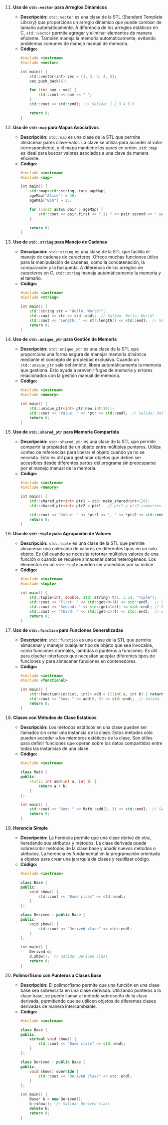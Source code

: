 11. **Uso de `std::vector` para Arreglos Dinámicos**
    - **Descripción:** `std::vector` es una clase de la STL (Standard Template Library) que proporciona un arreglo dinámico que puede cambiar de tamaño automáticamente. A diferencia de los arreglos estáticos en C, `std::vector` permite agregar y eliminar elementos de manera eficiente. También maneja la memoria automáticamente, evitando problemas comunes de manejo manual de memoria.
    - **Código:**
      ```cpp
      #include <iostream>
      #include <vector>

      int main() {
          std::vector<int> vec = {1, 2, 3, 4, 5};
          vec.push_back(6);

          for (int num : vec) {
              std::cout << num << " ";
          }
          std::cout << std::endl;  // Salida: 1 2 3 4 5 6

          return 0;
      }
      ```

12. **Uso de `std::map` para Mapas Asociativos**
    - **Descripción:** `std::map` es una clase de la STL que permite almacenar pares clave-valor. La clave se utiliza para acceder al valor correspondiente, y el mapa mantiene los pares en orden. `std::map` es ideal para buscar valores asociados a una clave de manera eficiente.
    - **Código:**
      ```cpp
      #include <iostream>
      #include <map>

      int main() {
          std::map<std::string, int> ageMap;
          ageMap["Alice"] = 30;
          ageMap["Bob"] = 25;

          for (const auto& pair : ageMap) {
              std::cout << pair.first << " is " << pair.second << " years old" << std::endl;
          }

          return 0;
      }
      ```

13. **Uso de `std::string` para Manejo de Cadenas**
    - **Descripción:** `std::string` es una clase de la STL que facilita el manejo de cadenas de caracteres. Ofrece muchas funciones útiles para la manipulación de cadenas, como la concatenación, la comparación y la búsqueda. A diferencia de los arreglos de caracteres en C, `std::string` maneja automáticamente la memoria y el tamaño.
    - **Código:**
      ```cpp
      #include <iostream>
      #include <string>

      int main() {
          std::string str = "Hello, World!";
          std::cout << str << std::endl;  // Salida: Hello, World!
          std::cout << "Length: " << str.length() << std::endl;  // Salida: Length: 13
          return 0;
      }
      ```

14. **Uso de `std::unique_ptr` para Gestión de Memoria**
    - **Descripción:** `std::unique_ptr` es una clase de la STL que proporciona una forma segura de manejar memoria dinámica mediante el concepto de propiedad exclusiva. Cuando un `std::unique_ptr` sale del ámbito, libera automáticamente la memoria que gestiona. Esto ayuda a prevenir fugas de memoria y errores relacionados con la gestión manual de memoria.
    - **Código:**
      ```cpp
      #include <iostream>
      #include <memory>

      int main() {
          std::unique_ptr<int> ptr(new int(10));
          std::cout << "Value: " << *ptr << std::endl;  // Salida: Value: 10
          return 0;
      }
      ```

15. **Uso de `std::shared_ptr` para Memoria Compartida**
    - **Descripción:** `std::shared_ptr` es una clase de la STL que permite compartir la propiedad de un objeto entre múltiples punteros. Utiliza conteo de referencias para liberar el objeto cuando ya no se necesita. Esto es útil para gestionar objetos que deben ser accesibles desde diferentes partes del programa sin preocuparse por el manejo manual de la memoria.
    - **Código:**
      ```cpp
      #include <iostream>
      #include <memory>

      int main() {
          std::shared_ptr<int> ptr1 = std::make_shared<int>(20);
          std::shared_ptr<int> ptr2 = ptr1;  // ptr1 y ptr2 comparten la misma memoria

          std::cout << "Value: " << *ptr1 << ", " << *ptr2 << std::endl;  // Salida: Value: 20, 20
          return 0;
      }
      ```

16. **Uso de `std::tuple` para Agrupación de Valores**
    - **Descripción:** `std::tuple` es una clase de la STL que permite almacenar una colección de valores de diferentes tipos en un solo objeto. Es útil cuando se necesita retornar múltiples valores de una función o cuando se requiere almacenar datos heterogéneos. Los elementos en un `std::tuple` pueden ser accedidos por su índice.
    - **Código:**
      ```cpp
      #include <iostream>
      #include <tuple>

      int main() {
          std::tuple<int, double, std::string> t(1, 3.14, "Tuple");
          std::cout << "First: " << std::get<0>(t) << std::endl;  // Salida: First: 1
          std::cout << "Second: " << std::get<1>(t) << std::endl; // Salida: Second: 3.14
          std::cout << "Third: " << std::get<2>(t) << std::endl;  // Salida: Third: Tuple
          return 0;
      }
      ```

17. **Uso de `std::function` para Funciones Generalizadas**
    - **Descripción:** `std::function` es una clase de la STL que permite almacenar y manejar cualquier tipo de objeto que sea invocable, como funciones normales, lambdas o punteros a funciones. Es útil para diseñar interfaces que necesitan aceptar diferentes tipos de funciones y para almacenar funciones en contenedores.
    - **Código:**
      ```cpp
      #include <iostream>
      #include <functional>

      int main() {
          std::function<int(int, int)> add = [](int a, int b) { return a + b; };
          std::cout << "Sum: " << add(5, 3) << std::endl;  // Salida: Sum: 8
          return 0;
      }
      ```

18. **Clases con Métodos de Clase Estáticos**
    - **Descripción:** Los métodos estáticos en una clase pueden ser llamados sin crear una instancia de la clase. Estos métodos sólo pueden acceder a los miembros estáticos de la clase. Son útiles para definir funciones que operan sobre los datos compartidos entre todas las instancias de una clase.
    - **Código:**
      ```cpp
      #include <iostream>

      class Math {
      public:
          static int add(int a, int b) {
              return a + b;
          }
      };

      int main() {
          std::cout << "Sum: " << Math::add(5, 3) << std::endl;  // Salida: Sum: 8
          return 0;
      }
      ```

19. **Herencia Simple**
    - **Descripción:** La herencia permite que una clase derive de otra, heredando sus atributos y métodos. La clase derivada puede sobrescribir métodos de la clase base y añadir nuevos métodos o atributos. La herencia es fundamental en la programación orientada a objetos para crear una jerarquía de clases y reutilizar código.
    - **Código:**
      ```cpp
      #include <iostream>

      class Base {
      public:
          void show() {
              std::cout << "Base class" << std::endl;
          }
      };

      class Derived : public Base {
      public:
          void show() {
              std::cout << "Derived class" << std::endl;
          }
      };

      int main() {
          Derived d;
          d.show();  // Salida: Derived class
          return 0;
      }
      ```

20. **Polimorfismo con Punteros a Clases Base**
    - **Descripción:** El polimorfismo permite que una función en una clase base sea sobrescrita en una clase derivada. Utilizando punteros a la clase base, se puede llamar al método sobrescrito de la clase derivada, permitiendo que se utilicen objetos de diferentes clases derivadas de manera intercambiable.
    - **Código:**
      ```cpp
      #include <iostream>

      class Base {
      public:
          virtual void show() {
              std::cout << "Base class" << std::endl;
          }
      };

      class Derived : public Base {
      public:
          void show() override {
              std::cout << "Derived class" << std::endl;
          }
      };

      int main() {
          Base* b = new Derived();
          b->show();  // Salida: Derived class
          delete b;
          return 0;
      }
      ```

